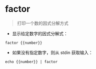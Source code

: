 # factor

> 打印一个数的因式分解方式

- 显示给定数字的因式分解式：

`factor {{number}}`

- 如果没有指定数字，则从 stdin 获取输入：

`echo {{number}} | factor`

[#]: contributors: ([CNife])